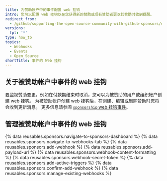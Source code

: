 ```yaml
---
title: 为赞助帐户中的事件配置 web 挂钩
intro: 您可以配置 web 挂钩以在您获得新的赞助或现有赞助者更改其赞助时收到提醒。
redirect_from:
  - /github/supporting-the-open-source-community-with-github-sponsors/configuring-webhooks-for-events-in-your-sponsored-account
versions:
  fpt: '*'
type: how_to
topics:
  - Webhooks
  - Events
  - Open Source
shortTitle: 事件的 Web 挂钩
---
```


## 关于被赞助帐户中事件的 web 挂钩

要监视赞助变更，例如在付款期结束时取消，您可以为被赞助的用户或组织帐户创建 web 挂钩。 为被赞助帐户创建 web 挂钩后，在创建、编辑或删除赞助时您将会收到更新消息。 更多信息请参阅 [`sponsorship` web 挂钩事件](/webhooks/event-payloads/#sponsorship)。

## 管理被赞助帐户中事件的 web 挂钩

{% data reusables.sponsors.navigate-to-sponsors-dashboard %}
{% data reusables.sponsors.navigate-to-webhooks-tab %}
{% data reusables.sponsors.add-webhook %}
{% data reusables.sponsors.add-payload-url %}
{% data reusables.sponsors.webhook-content-formatting %}
{% data reusables.sponsors.webhook-secret-token %}
{% data reusables.sponsors.add-active-triggers %}
{% data reusables.sponsors.confirm-add-webhook %}
{% data reusables.sponsors.manage-existing-webhooks %}
